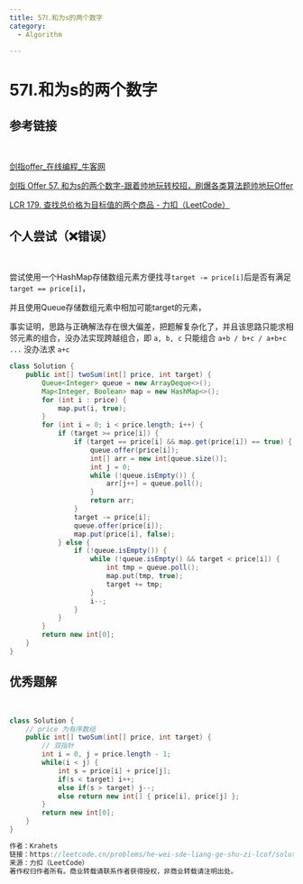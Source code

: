```yaml
---
title: 57Ⅰ.和为s的两个数字
category:
  - Algorithm

---
```


# 57Ⅰ.和为s的两个数字

## 参考链接

<br/>

[剑指offer_在线编程_牛客网](https://www.nowcoder.com/exam/oj/ta?page=1&tpId=13&type=265)

[剑指 Offer 57. 和为s的两个数字-跟着帅地玩转校招，刷爆各类算法题帅地玩Offer](https://www.playoffer.cn/623.html)

[LCR 179. 查找总价格为目标值的两个商品 - 力扣（LeetCode）](https://leetcode.cn/problems/he-wei-sde-liang-ge-shu-zi-lcof/description/)



## 个人尝试（❌错误）

<br/>

尝试使用一个HashMap存储数组元素方便找寻`target -= price[i]`后是否有满足`target == price[i]`，

并且使用Queue存储数组元素中相加可能target的元素，

事实证明，思路与正确解法存在很大偏差，把题解复杂化了，并且该思路只能求相邻元素的组合，没办法实现跨越组合，即 `a, b, c` 只能组合 `a+b / b+c / a+b+c ...` 没办法求 `a+c`

```java
class Solution {
    public int[] twoSum(int[] price, int target) {
        Queue<Integer> queue = new ArrayDeque<>();
        Map<Integer, Boolean> map = new HashMap<>();
        for (int i : price) {
            map.put(i, true);
        }
        for (int i = 0; i < price.length; i++) {
            if (target >= price[i]) {
                if (target == price[i] && map.get(price[i]) == true) {
                    queue.offer(price[i]);
                    int[] arr = new int[queue.size()];
                    int j = 0;
                    while (!queue.isEmpty()) {
                        arr[j++] = queue.poll();
                    }
                    return arr;
                }
                target -= price[i];
                queue.offer(price[i]);
                map.put(price[i], false);
            } else {
                if (!queue.isEmpty()) {
                    while (!queue.isEmpty() && target < price[i]) {
                        int tmp = queue.poll();
                        map.put(tmp, true);
                        target += tmp;
                    }
                    i--;
                }
            }
        }
        return new int[0];
    }
}
```



## 优秀题解

<br/>

```java
class Solution {
    // price 为有序数组
    public int[] twoSum(int[] price, int target) {
        // 双指针
        int i = 0, j = price.length - 1;
        while(i < j) {
            int s = price[i] + price[j];
            if(s < target) i++;
            else if(s > target) j--;
            else return new int[] { price[i], price[j] };
        }
        return new int[0];
    }
}

作者：Krahets
链接：https://leetcode.cn/problems/he-wei-sde-liang-ge-shu-zi-lcof/solutions/164083/mian-shi-ti-57-he-wei-s-de-liang-ge-shu-zi-shuang-/
来源：力扣（LeetCode）
著作权归作者所有。商业转载请联系作者获得授权，非商业转载请注明出处。
```





